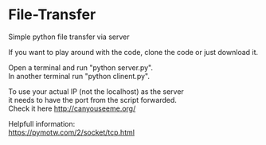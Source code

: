 # File-Transfer
Simple python file transfer via server

If you want to play around with the code, clone the code or just download it.</br>

Open a terminal and run "python server.py".</br>
In another terminal run "python clinent.py".</br>

To use your actual IP (not the localhost) as the server</br>
it needs to have the port from the script forwarded.</br>
Check it here http://canyouseeme.org/</br>

Helpfull information:</br>
https://pymotw.com/2/socket/tcp.html</br>
